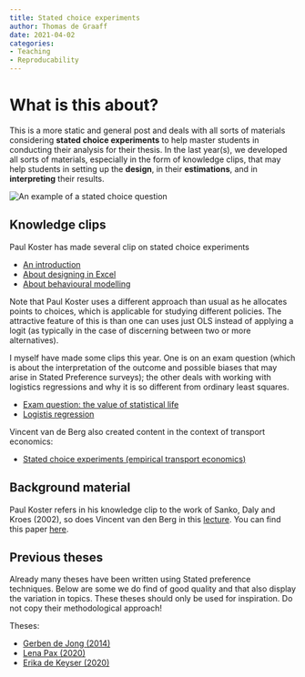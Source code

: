 ```yaml
---
title: Stated choice experiments
author: Thomas de Graaff
date: 2021-04-02
categories:
- Teaching
- Reproducability
---
```


# What is this about? 

This is a more static and general post and deals with all sorts of materials
considering **stated choice experiments** to help master students in conducting
their analysis for their thesis. In the last year(s), we developed all sorts of
materials, especially in the form of knowledge clips, that may help students in
setting up the **design**, in their **estimations**, and in **interpreting**
their results. 

![An example of a stated choice question](featured)

## Knowledge clips

Paul Koster has made several clip on stated choice experiments

- [An introduction](https://video.vu.nl/media/Choice+experiments/1_ej62gyoc)
- [About designing in Excel](https://video.vu.nl/media/Statistical+design+of+choice+experiments+in+Excel/1_hksvwdnm)
- [About behavioural modelling](https://video.vu.nl/media/Behavioural+modelling+for+PACE/1_ya3kd12h)

Note that Paul Koster uses a different approach than usual as he allocates points to choices, which is applicable for studying different policies. The attractive feature of this is than one can uses just OLS instead of applying a logit (as typically in the case of discerning between two or more alternatives). 

I myself have made some clips this year. One is on an exam question (which is about the interpretation of the outcome and possible biases that may arise in Stated Preference surveys); the other deals with working with logistics regressions and why it is so different from ordinary least squares. 

- [Exam question: the value of statistical life](https://video.vu.nl/media/vosl/1_rayl575b)
- [Logistis regression](https://video.vu.nl/media/logistic+regression/1_4r3o8ned)

Vincent van de Berg also created content in the context of transport economics:

- [Stated choice experiments (empirical transport economics)](https://video.vu.nl/media/2+Stated+choice+experiments+%28empirical+transport+economics%29/1_75utwqeb)

## Background material 

Paul Koster refers in his knowledge clip to the work of Sanko, Daly and Kroes (2002), so does Vincent van den Berg in this [lecture](SCE.pdf).
You can find this paper [here](sanko.pdf).

## Previous theses

Already many theses have been written using Stated preference techniques. Below
are some we do find of good quality and that also display the variation in topics. 
These theses should only be used for inspiration. Do not copy their methodological approach!

Theses:

- [Gerben de Jong (2014)](gerben_de_jong.pdf)
- [Lena Pax (2020)](lena_pax.pdf)
- [Erika de Keyser (2020)](de_keyser.pdf)
